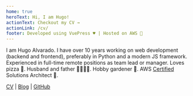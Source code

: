 ```yaml
---
home: true
heroText: Hi, I am Hugo!
actionText: Checkout my CV →
actionLink: /cv/
footer: Developed using VuePress ♥️ | Hosted on AWS 🤖
---
```


I am Hugo Alvarado. I have over 10 years working on web development (backend and frontend), 
preferably in Python and a modern JS framework. Experienced in full-time remote positions as team lead or manager. 
Loves pizza 🍕. Husband and father 👨‍👩‍👧‍👦. Hobby gardener 🍅. 
AWS [Certified](https://www.youracclaim.com/badges/db60b566-df7a-40bb-99bc-b8a8177b8534/) Solutions Architect 🍻.

[CV](/cv/) | [Blog](/blog/) | [GitHub](https://github.com/hugoalvarado/)
